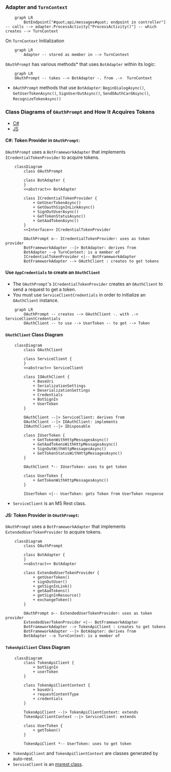 ### **Adapter and `TurnContext`**

```mermaid
    graph LR
        BotEndpoint["#quot;api/messages#quot; endpoint in controller"] -- calls --> adapter.ProcessActivity["ProcessActivity()"] -- which creates --> TurnContext 
```

On `TurnContext` Initialization
```mermaid
    graph LR
        Adapter -- stored as member in --> TurnContext
```

`OAuthPrompt` has various methods* that uses `BotAdapter` within its logic:
```mermaid
    graph LR
    OAuthPrompt -- takes --> BotAdapter -. from .->  TurnContext
```
* `OAuthPrompt` methods that use `BotAdapter`: `BeginDialogAsync()`, `GetUserTokenAsync()`, `SignUserOutAsync()`, `SendOAuthCardAsync()`, `RecognizeTokenAsync()`

### **Class Diagrams of `OAuthPrompt` and How It Acquires Tokens**
- [C#](#c-token-provider-in-oauthprompt)
- [JS](#js-token-provider-in-oauthprompt)

#### **C#: Token Provider in `OAuthPrompt`:**

`OAuthPrompt` uses a `BotFrameworkAdapter` that implements `ICredentialTokenProvider` to acquire tokens.

```mermaid
    classDiagram
        class OAuthPrompt

        class BotAdapter {
        }
        <<abstract>> BotAdapter

        class ICredentialTokenProvider {
            + GetUserTokenAsync()
            + GetOauthSignInLinkAsync()
            + SignOutUserAsync()
            + GetTokenStatusAsync()
            + GetAadTokenAsync()
        }
        <<Interface>> ICredentialTokenProvider

        OAuthPrompt o-- ICredentialTokenProvider: uses as token provider
        BotFrameworkAdapter --|> BotAdapter: derives from
        BotAdapter --o TurnContext: is a member of
        ICredentialTokenProvider <|-- BotFrameworkAdapter
        BotFrameworkAdapter --> OAuthClient : creates to get tokens
```

#### Use `AppCredentials` to create an `OAuthClient`
- The `OAuthPrompt`'s `ICredentialTokenProvider` creates an `OAuthClient` to send a request to get a token.
- You must use `ServiceClientCredentials` in order to initialize an `OAuthClient` instance.

```mermaid
    graph LR
        OAuthPrompt -- creates --> OAuthClient -. with .-> ServiceClientCredentials
        OAuthClient -- to use --> UserToken -- to get --> Token
```

#### `OAuthClient` Class Diagram

```mermaid
    classDiagram
        class OAuthClient

        class ServiceClient {
        }
        <<abstract>> ServiceClient

        class IOAuthClient {
            + BaseUri
            + SerializationSettings
            + DeserializationSettings
            + Credentials
            + BotSignIn
            + UserToken
        }

        OAuthClient --|> ServiceClient: derives from
        OAuthClient --|> IOAuthClient: implements
        IOAuthClient --|> IDisposable

        class IUserToken {
            + GetTokenWithHttpMessagesAsync()
            + GetAadTokensWithHttpMessagesAsync()
            + SignOutWithHttpMessagesAsync()
            + GetTokenStatusWithHttpMessagesAsync()
        }

        OAuthClient *-- IUserToken: uses to get token

        class UserToken {
            + GetTokenWithHttpMessagesAsync()
        }

        IUserToken <|-- UserToken: gets Token from UserToken response
```
* `ServiceClient` is an MS Rest class.

#### **JS: Token Provider in `OAuthPrompt`:**

`OAuthPrompt` uses a `BotFrameworkAdapter` that implements `ExtendedUserTokenProvider` to acquire tokens.

```mermaid
    classDiagram
        class OAuthPrompt

        class BotAdapter {
        }
        <<abstract>> BotAdapter

        class ExtendedUserTokenProvider {
            + getUserToken()
            + signOutUser()
            + getSignInLink()
            + getAadTokens()
            + getSignInResource()
            + exchangeToken()
        }

        OAuthPrompt o-- ExtendedUserTokenProvider: uses as token provider
        ExtendedUserTokenProvider <|-- BotFrameworkAdapter
        BotFrameworkAdapter --> TokenApiClient : creates to get tokens
        BotFrameworkAdapter --|> BotAdapter: derives from
        BotAdapter --o TurnContext: is a member of
```

#### `TokenApiClient` Class Diagram
```mermaid
    classDiagram
        class TokenApiClient {
            + botSignIn
            + userToken
        }

        class TokenApiClientContext {
            + baseUri
            + requestContentType
            + credentials
        }

        TokenApiClient --|> TokenApiClientContext: extends
        TokenApiClientContext --|> ServiceClient: extends

        class UserToken {
            + getToken()
        }

        TokenApiClient *-- UserToken: uses to get token
```

* `TokenApiClient` and `TokenApiClientContext` are classes generated by auto-rest.
* `ServiceClient` is an [msrest class](https://github.com/Azure/ms-rest-js/blob/master/lib/serviceClient.ts).